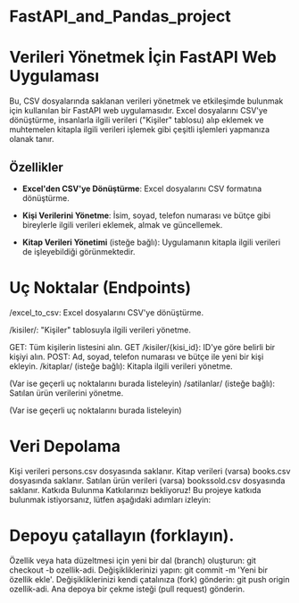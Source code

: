 # FastAPI_and_Pandas_project

# Verileri Yönetmek İçin FastAPI Web Uygulaması

Bu, CSV dosyalarında saklanan verileri yönetmek ve etkileşimde bulunmak için kullanılan bir FastAPI web uygulamasıdır. Excel dosyalarını CSV'ye dönüştürme, insanlarla ilgili verileri ("Kişiler" tablosu) alıp eklemek ve muhtemelen kitapla ilgili verileri işlemek gibi çeşitli işlemleri yapmanıza olanak tanır.

## Özellikler

- **Excel'den CSV'ye Dönüştürme**: Excel dosyalarını CSV formatına dönüştürme.

- **Kişi Verilerini Yönetme**: İsim, soyad, telefon numarası ve bütçe gibi bireylerle ilgili verileri eklemek, almak ve güncellemek.

- **Kitap Verileri Yönetimi** (isteğe bağlı): Uygulamanın kitapla ilgili verileri de işleyebildiği görünmektedir.

# Uç Noktalar (Endpoints)
/excel_to_csv: Excel dosyalarını CSV'ye dönüştürme.

/kisiler/: "Kişiler" tablosuyla ilgili verileri yönetme.

GET: Tüm kişilerin listesini alın.
GET /kisiler/{kisi_id}: ID'ye göre belirli bir kişiyi alın.
POST: Ad, soyad, telefon numarası ve bütçe ile yeni bir kişi ekleyin.
/kitaplar/ (isteğe bağlı): Kitapla ilgili verileri yönetme.

(Var ise geçerli uç noktalarını burada listeleyin)
/satilanlar/ (isteğe bağlı): Satılan ürün verilerini yönetme.

(Var ise geçerli uç noktalarını burada listeleyin)
# Veri Depolama
Kişi verileri persons.csv dosyasında saklanır.
Kitap verileri (varsa) books.csv dosyasında saklanır.
Satılan ürün verileri (varsa) bookssold.csv dosyasında saklanır.
Katkıda Bulunma
Katkılarınızı bekliyoruz! Bu projeye katkıda bulunmak istiyorsanız, lütfen aşağıdaki adımları izleyin:

# Depoyu çatallayın (forklayın).
Özellik veya hata düzeltmesi için yeni bir dal (branch) oluşturun: git checkout -b ozellik-adi.
Değişikliklerinizi yapın: git commit -m 'Yeni bir özellik ekle'.
Değişikliklerinizi kendi çatalınıza (fork) gönderin: git push origin ozellik-adi.
Ana depoya bir çekme isteği (pull request) gönderin.
